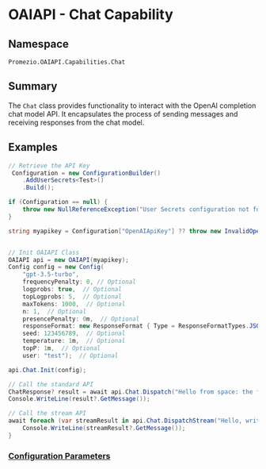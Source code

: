 # OAIAPI - Chat Capability

## Namespace
`Promezio.OAIAPI.Capabilities.Chat`

## Summary
The `Chat` class provides functionality to interact with the OpenAI completion chat model API. It encapsulates the process of sending messages and receiving responses from the chat model.

## Examples

```csharp
// Retrieve the API Key
 Configuration = new ConfigurationBuilder()
    .AddUserSecrets<Test>()
    .Build();

if (Configuration == null) {
    throw new NullReferenceException("User Secrets configuration not found."); 
}

string myapikey = Configuration["OpenAIApiKey"] ?? throw new InvalidOperationException("API Key not found");


// Init OAIAPI Class
OAIAPI api = new OAIAPI(myapikey);
Config config = new Config(
    "gpt-3.5-turbo", 
    frequencyPenalty: 0, // Optional
    logprobs: true,  // Optional
    topLogprobs: 5,  // Optional
    maxTokens: 1000,  // Optional
    n: 1,  // Optional
    presencePenalty: 0m,  // Optional
    responseFormat: new ResponseFormat { Type = ResponseFormatTypes.JSON },  // Optional
    seed: 123456789,  // Optional
    temperature: 1m,  // Optional
    topP: 1m,  // Optional
    user: "test");  // Optional

api.Chat.Init(config);

// Call the standard API
ChatResponse? result = await api.Chat.Dispatch("Hello from space: the final frontier.");
Console.WriteLine(result?.GetMessage());

// Call the stream API
await foreach (var streamResult in api.Chat.DispatchStream("Hello, write numbers from 1 to 10.")) {
    Console.WriteLine(streamResult?.GetMessage());
}
```

### [Configuration Parameters](/api/Promezio.OAIAPI.Capabilities.Chat.Config.html#parameters)
